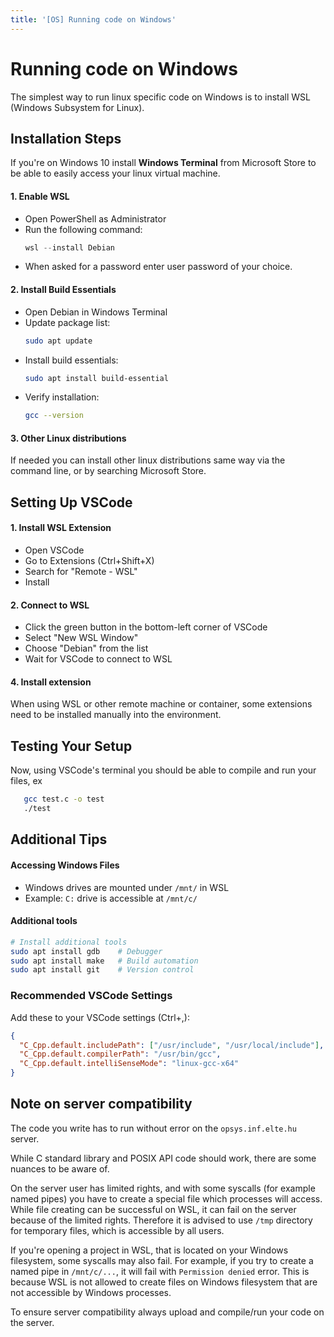 ```yaml
---
title: '[OS] Running code on Windows'
---
```


# Running code on Windows

The simplest way to run linux specific code on Windows is to install WSL (Windows Subsystem for Linux).

## Installation Steps

If you're on Windows 10 install **Windows Terminal** from Microsoft Store to be able to easily access your linux virtual machine.

#### 1. Enable WSL

- Open PowerShell as Administrator
- Run the following command:
  ```powershell
  wsl --install Debian
  ```
- When asked for a password enter user password of your choice.

#### 2. Install Build Essentials

- Open Debian in Windows Terminal
- Update package list:
  ```bash
  sudo apt update
  ```
- Install build essentials:
  ```bash
  sudo apt install build-essential
  ```
- Verify installation:
  ```bash
  gcc --version
  ```

#### 3. Other Linux distributions

If needed you can install other linux distributions same way via the command line, or by searching Microsoft Store.

## Setting Up VSCode

#### 1. Install WSL Extension

- Open VSCode
- Go to Extensions (Ctrl+Shift+X)
- Search for "Remote - WSL"
- Install

#### 2. Connect to WSL

- Click the green button in the bottom-left corner of VSCode
- Select "New WSL Window"
- Choose "Debian" from the list
- Wait for VSCode to connect to WSL

#### 4. Install extension

When using WSL or other remote machine or container, some extensions need to be installed manually into the environment.

## Testing Your Setup

Now, using VSCode's terminal you should be able to compile and run your files, ex

```bash
   gcc test.c -o test
   ./test
```

## Additional Tips

#### Accessing Windows Files

- Windows drives are mounted under `/mnt/` in WSL
- Example: `C:` drive is accessible at `/mnt/c/`

#### Additional tools

```bash
# Install additional tools
sudo apt install gdb    # Debugger
sudo apt install make   # Build automation
sudo apt install git    # Version control
```

### Recommended VSCode Settings

Add these to your VSCode settings (Ctrl+,):

```json
{
  "C_Cpp.default.includePath": ["/usr/include", "/usr/local/include"],
  "C_Cpp.default.compilerPath": "/usr/bin/gcc",
  "C_Cpp.default.intelliSenseMode": "linux-gcc-x64"
}
```

## Note on server compatibility

The code you write has to run without error on the `opsys.inf.elte.hu` server.

While C standard library and POSIX API code should work, there are some nuances to be aware of.

On the server user has limited rights, and with some syscalls (for example named pipes) you have to create a special file which processes will access. While file creating can be successful on WSL, it can fail on the server because of the limited rights. Therefore it is advised to use `/tmp` directory for temporary files, which is accessible by all users.

If you're opening a project in WSL, that is located on your Windows filesystem, some syscalls may also fail. For example, if you try to create a named pipe in `/mnt/c/...`, it will fail with `Permission denied` error. This is because WSL is not allowed to create files on Windows filesystem that are not accessible by Windows processes.

To ensure server compatibility always upload and compile/run your code on the server.
